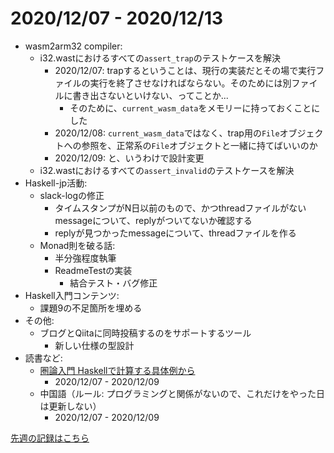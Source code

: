 # 2020/12/07 - 2020/12/13

- wasm2arm32 compiler:
    - i32.wastにおけるすべての`assert_trap`のテストケースを解決
        - 2020/12/07: trapするということは、現行の実装だとその場で実行ファイルの実行を終了させなければならない。そのためには別ファイルに書き出さないといけない、ってことか...
            - そのために、`current_wasm_data`をメモリーに持っておくことにした
        - 2020/12/08: `current_wasm_data`ではなく、trap用の`File`オブジェクトへの参照を、正常系の`File`オブジェクトと一緒に持てばいいのか
        - 2020/12/09: と、いうわけで設計変更
    - i32.wastにおけるすべての`assert_invalid`のテストケースを解決
- Haskell-jp活動:
    - slack-logの修正
        - タイムスタンプがN日以前のもので、かつthreadファイルがないmessageについて、replyがついてないか確認する
        - replyが見つかったmessageについて、threadファイルを作る
    - Monad則を破る話:
        - 半分強程度執筆
        - ReadmeTestの実装
            - 結合テスト・バグ修正
- Haskell入門コンテンツ:
    - 課題9の不足箇所を埋める
- その他:
    - ブログとQiitaに同時投稿するのをサポートするツール
        - 新しい仕様の型設計
- 読書など:
    - [圏論入門 Haskellで計算する具体例から](https://www.nippyo.co.jp/shop/book/8340.html)
        - 2020/12/07 - 2020/12/09
    - 中国語（ルール: プログラミングと関係がないので、これだけをやった日は更新しない）
        - 2020/12/07 - 2020/12/09

[先週の記録はこちら](https://github.com/igrep/daily-commits/blob/6eb1401b86ee228594e2dc9837b26abedbc08a35/yesterday.md)
